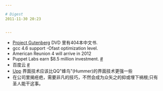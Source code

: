 ```yaml
---

# Digest
2011-11-30 20:23


---
```



* [Project Gutenberg](http://www.gutenberg.org/) DVD 里有404本中文书.
* gcc 4.6 support -Ofast optimization level.
* American Reunion 4 will arrive in 2012
* Puppet Labs earn $8.5 million investment. [#](http://puppetlabs.com/blog/company/vmware-google-and-cisco-invest-in-puppet-labs/)
* 百度云 [#](http://yun.baidu.com/)
* [Upp](http://www.ultimatepp.org/) 界面技术应该比QQ"蜂鸟"(Hummer)的界面技术更强一些
* 在公司里揭疮疤，需要非凡的技巧，不然会成为众矢之的抑或埋下祸根;只有圣人能干这事。